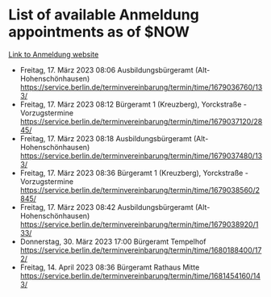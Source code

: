 # List of available Anmeldung appointments as of $NOW
[Link to Anmeldung website](https://service.berlin.de/terminvereinbarung/termin/tag.php?termin=1&anliegen[]=120686&dienstleisterlist=122210,122217,327316,122219,327312,122227,327314,122231,327346,122243,327348,122254,122252,329742,122260,329745,122262,329748,122271,327278,122273,327274,122277,327276,330436,122280,327294,122282,327290,122284,327292,122291,327270,122285,327266,122286,327264,122296,327268,150230,329760,122297,327286,122294,327284,122312,329763,122314,329775,122304,327330,122311,327334,122309,327332,317869,122281,327352,122279,329772,122283,122276,327324,122274,327326,122267,329766,122246,327318,122251,327320,122257,327322,122208,327298,122226,327300&herkunft=http%3A%2F%2Fservice.berlin.de%2Fdienstleistung%2F120686%2F)
- Freitag, 17. März 2023 08:06 Ausbildungsbürgeramt (Alt- Hohenschönhausen) https://service.berlin.de/terminvereinbarung/termin/time/1679036760/133/
- Freitag, 17. März 2023 08:12 Bürgeramt 1 (Kreuzberg), Yorckstraße - Vorzugstermine https://service.berlin.de/terminvereinbarung/termin/time/1679037120/2845/
- Freitag, 17. März 2023 08:18 Ausbildungsbürgeramt (Alt- Hohenschönhausen) https://service.berlin.de/terminvereinbarung/termin/time/1679037480/133/
- Freitag, 17. März 2023 08:36 Bürgeramt 1 (Kreuzberg), Yorckstraße - Vorzugstermine https://service.berlin.de/terminvereinbarung/termin/time/1679038560/2845/
- Freitag, 17. März 2023 08:42 Ausbildungsbürgeramt (Alt- Hohenschönhausen) https://service.berlin.de/terminvereinbarung/termin/time/1679038920/133/
- Donnerstag, 30. März 2023 17:00 Bürgeramt Tempelhof https://service.berlin.de/terminvereinbarung/termin/time/1680188400/172/
- Freitag, 14. April 2023 08:36 Bürgeramt Rathaus Mitte https://service.berlin.de/terminvereinbarung/termin/time/1681454160/143/
